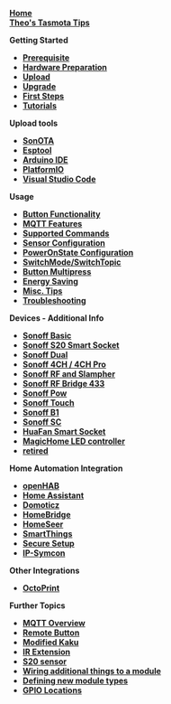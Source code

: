[**Home**](https://github.com/arendst/Sonoff-Tasmota/wiki)  
[**Theo's Tasmota Tips**](Theo's-Tasmota-Tips) 

**Getting Started**
- [**Prerequisite**](Prerequisite)
- [**Hardware Preparation**](Hardware-Preparation)
- [**Upload**](Upload)
- [**Upgrade**](Upgrade)
- [**First Steps**](Initial-Configuration)
- [**Tutorials**](Tutorials)

**Upload tools**
- [**SonOTA**](SonOTA)
- [**Esptool**](Esptool)
- [**Arduino IDE**](Arduino-IDE)
- [**PlatformIO**](PlatformIO)
- [**Visual Studio Code**](Visual-Studio-Code)

**Usage**
- [**Button Functionality**](Button-usage)
- [**MQTT Features**](MQTT-Features)
- [**Supported Commands**](Commands)
- [**Sensor Configuration**](Sensor-Configuration)
- [**PowerOnState Configuration**](PowerOnState-Configuration)
- [**SwitchMode/SwitchTopic**](Understanding-SwitchMode-and-SwitchTopic)
- [**Button Multipress**](Control-other-devices)
- [**Energy Saving**](Energy-Saving)
- [**Misc. Tips**](Tips)
- [**Troubleshooting**](Troubleshooting)

**Devices - Additional Info**
- [**Sonoff Basic**](Sonoff-Basic)
- [**Sonoff S20 Smart Socket**](Sonoff-S20-Smart-Socket)
- [**Sonoff Dual**](Sonoff-Dual)
- [**Sonoff 4CH / 4CH Pro**](Sonoff-4CH-and-4CH-Pro)
- [**Sonoff RF and Slampher**](Sonoff-RF)
- [**Sonoff RF Bridge 433**](Sonoff-RF-Bridge-433)
- [**Sonoff Pow**](Sonoff-Pow)
- [**Sonoff Touch**](Sonoff-Touch)
- [**Sonoff B1**](Sonoff-B1)
- [**Sonoff SC**](Sonoff-SC)
- [**HuaFan Smart Socket**](HuaFan-Smart-Socket)
- [**MagicHome LED controller**](MagicHome-LED-strip-controller)
- [**retired**](others)

**Home Automation Integration**
- [**openHAB**](openHAB)
- [**Home Assistant**](Home-Assistant)
- [**Domoticz**](Domoticz)
- [**HomeBridge**](Homebridge)
- [**HomeSeer**](HomeSeer)
- [**SmartThings**](https://github.com/BrettSheleski/SmartThingsPublic/blob/master/devicetypes/BrettSheleski/sonoff-tasmota.src/readme.md)
- [**Secure Setup**](Securing-your-IoT-from-hacking)
- [**IP-Symcon**](IP-Symcon)

**Other Integrations**
- [**OctoPrint**](https://github.com/arendst/Sonoff-Tasmota/wiki/Octoprint)

**Further Topics**
- [**MQTT Overview**](MQTT-Overview)
- [**Remote Button**](Control-a-Sonoff-using-a-remote-button)
- [**Modified Kaku**](Modify-KaKu-to-WKaKu-Power-Socket)
- [**IR Extension**](https://github.com/altelch/SonoffIR "IR extension")
- [**S20 sensor**](https://github.com/arendst/Sonoff-Tasmota/issues/670)
- [**Wiring additional things to a module**](Expanding-Sonoffs)
- [**Defining new module types**](Adding-new-Module-types)
- [**GPIO Locations**](https://github.com/arendst/Sonoff-Tasmota/wiki/GPIO-Locations)

